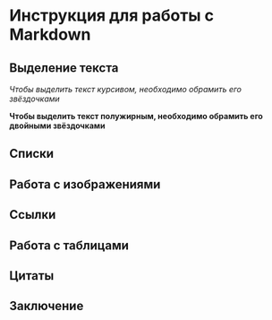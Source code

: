 # Инструкция для работы с Markdown

## Выделение текста

*Чтобы выделить текст курсивом, необходимо обрамить его звёздочками*

**Чтобы выделить текст полужирным, необходимо обрамить его двойными звёздочками**

## Списки

## Работа с изображениями

## Ссылки

## Работа с таблицами

## Цитаты

## Заключение